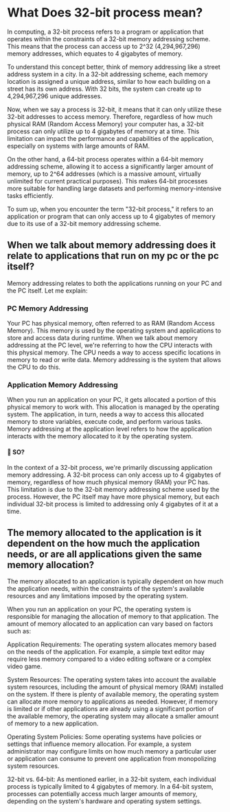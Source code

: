 # What Does 32-bit process mean?

In computing, a 32-bit process refers to a program or application that operates within the constraints of a 32-bit memory addressing scheme. This means that the process can access up to 2^32 (4,294,967,296) memory addresses, which equates to 4 gigabytes of memory.

To understand this concept better, think of memory addressing like a street address system in a city. In a 32-bit addressing scheme, each memory location is assigned a unique address, similar to how each building on a street has its own address. With 32 bits, the system can create up to 4,294,967,296 unique addresses.

Now, when we say a process is 32-bit, it means that it can only utilize these 32-bit addresses to access memory. Therefore, regardless of how much physical RAM (Random Access Memory) your computer has, a 32-bit process can only utilize up to 4 gigabytes of memory at a time. This limitation can impact the performance and capabilities of the application, especially on systems with large amounts of RAM.

On the other hand, a 64-bit process operates within a 64-bit memory addressing scheme, allowing it to access a significantly larger amount of memory, up to 2^64 addresses (which is a massive amount, virtually unlimited for current practical purposes). This makes 64-bit processes more suitable for handling large datasets and performing memory-intensive tasks efficiently.

To sum up, when you encounter the term "32-bit process," it refers to an application or program that can only access up to 4 gigabytes of memory due to its use of a 32-bit memory addressing scheme.

## When we talk about memory addressing does it relate to applications that run on my pc or the pc itself?

Memory addressing relates to both the applications running on your PC and the PC itself. Let me explain:

### PC Memory Addressing
Your PC has physical memory, often referred to as RAM (Random Access Memory). This memory is used by the operating system and applications to store and access data during runtime. When we talk about memory addressing at the PC level, we're referring to how the CPU interacts with this physical memory. The CPU needs a way to access specific locations in memory to read or write data. Memory addressing is the system that allows the CPU to do this.

### Application Memory Addressing
When you run an application on your PC, it gets allocated a portion of this physical memory to work with. This allocation is managed by the operating system. The application, in turn, needs a way to access this allocated memory to store variables, execute code, and perform various tasks. Memory addressing at the application level refers to how the application interacts with the memory allocated to it by the operating system.

#### 📲 SO?
In the context of a 32-bit process, we're primarily discussing application memory addressing. A 32-bit process can only access up to 4 gigabytes of memory, regardless of how much physical memory (RAM) your PC has. This limitation is due to the 32-bit memory addressing scheme used by the process. However, the PC itself may have more physical memory, but each individual 32-bit process is limited to addressing only 4 gigabytes of it at a time.

## The memory allocated to the application is it dependent on the how much the application needs, or are all applications given the same memory allocation?

The memory allocated to an application is typically dependent on how much the application needs, within the constraints of the system's available resources and any limitations imposed by the operating system.

When you run an application on your PC, the operating system is responsible for managing the allocation of memory to that application. The amount of memory allocated to an application can vary based on factors such as:

Application Requirements: The operating system allocates memory based on the needs of the application. For example, a simple text editor may require less memory compared to a video editing software or a complex video game.

System Resources: The operating system takes into account the available system resources, including the amount of physical memory (RAM) installed on the system. If there is plenty of available memory, the operating system can allocate more memory to applications as needed. However, if memory is limited or if other applications are already using a significant portion of the available memory, the operating system may allocate a smaller amount of memory to a new application.

Operating System Policies: Some operating systems have policies or settings that influence memory allocation. For example, a system administrator may configure limits on how much memory a particular user or application can consume to prevent one application from monopolizing system resources.

32-bit vs. 64-bit: As mentioned earlier, in a 32-bit system, each individual process is typically limited to 4 gigabytes of memory. In a 64-bit system, processes can potentially access much larger amounts of memory, depending on the system's hardware and operating system settings.
